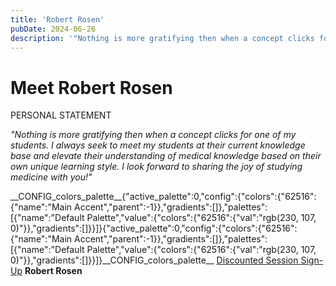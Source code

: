 ```yaml
---
title: 'Robert Rosen'
pubDate: 2024-06-26
description: '"Nothing is more gratifying then when a concept clicks for one of my students. I always seek to meet my students at their current knowledge base and elevat'
---
```


# Meet Robert Rosen

PERSONAL STATEMENT

_"Nothing is more gratifying then when a concept clicks for one of my students. I always seek to meet my students at their current knowledge base and elevate their understanding of medical knowledge based on their own unique learning style. I look forward to sharing the joy of studying medicine with you!"_

\_\_CONFIG_colors_palette\_\_{"active_palette":0,"config":{"colors":{"62516":{"name":"Main Accent","parent":-1}},"gradients":\[\]},"palettes":\[{"name":"Default Palette","value":{"colors":{"62516":{"val":"rgb(230, 107, 0)"}},"gradients":\[\]}}\]}{"active_palette":0,"config":{"colors":{"62516":{"name":"Main Accent","parent":-1}},"gradients":\[\]},"palettes":\[{"name":"Default Palette","value":{"colors":{"62516":{"val":"rgb(230, 107, 0)"}},"gradients":\[\]}}\]}\_\_CONFIG_colors_palette\_\_ [Discounted Session Sign-Up](/purchase-discounted-session/)
**Robert Rosen**
